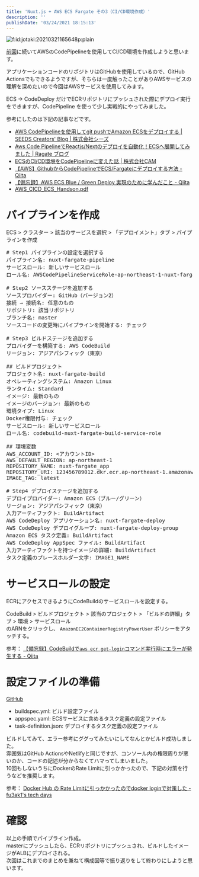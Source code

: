 ```yaml
---
title: 'Nuxt.js + AWS ECS Fargate その3（CI/CD環境作成）'
description: ''
publishDate: '03/24/2021 18:15:13'
---
```


<p><span itemscope itemtype="http://schema.org/Photograph"><img src="/images/hatena/20210321165648.png" alt="f:id:jotaki:20210321165648p:plain" title="" class="hatena-fotolife" itemprop="image" /></span></p>

<p><a href="https://jtk.hatenablog.com/entry/2021/03/22/131359">前回</a>に続いてAWSのCodePipelineを使用してCI/CD環境を作成しようと思います。</p>

<p>アプリケーションコードのリポジトリはGitHubを使用しているので、GitHub Actionsでもできるようですが、そちらは一度触ったことがありAWSサービスの理解を深めたいので今回はAWSサービスを使用してみます。</p>

<p>ECS → CodeDeploy だけでECRリポジトリにプッシュされた際にデプロイ実行をできますが、CodePipeline を使って少し実戦的にやってみました。</p>

<p>参考にしたのは下記の記事などです。</p>

<ul>
<li><a href="https://www.seeds-std.co.jp/blog/creators/2020-05-27-153520/">AWS CodePipelineを使用してgit pushでAmazon ECSをデプロイする | SEEDS Creators' Blog | 株式会社シーズ</a></li>
<li><a href="https://www.ragate.co.jp/blog/articles/2200">Aws Code PipelineでReactjs/Nextのデプロイを自動化！ECSへ展開してみました | Ragate ブログ</a></li>
<li><a href="https://cam-inc.co.jp/p/techblog/405624087101047961">ECSのCI/CD環境をCodePipelineに変えた話 | 株式会社CAM</a></li>
<li><a href="https://qiita.com/j-sunaga/items/ae990d2cc791e4eded3f">【AWS】GithubからCodePipelineでECS/Fargateにデプロイする方法 - Qiita</a></li>
<li><a href="https://qiita.com/NaokiIshimura/items/86ec84a13a6ceb831bba">【備忘録】AWS ECS Blue / Green Deploy 実現のために学んだこと - Qiita</a></li>
<li><a href="https://pages.awscloud.com/rs/112-TZM-766/images/AWS_CICD_ECS_Handson.pdf">AWS_CICD_ECS_Handson.pdf</a></li>
</ul>

<h1>パイプラインを作成</h1>

<p>ECS > クラスター > 該当のサービスを選択 > 「デプロイメント」タブ > パイプラインを作成</p>

<pre class="code" data-lang="" data-unlink># Step1 パイプラインの設定を選択する
パイプライン名: nuxt-fargate-pipeline
サービスロール: 新しいサービスロール
ロール名: AWSCodePipelineServiceRole-ap-northeast-1-nuxt-fargate-pipeline

# Step2 ソースステージを追加する
ソースプロバイダー: GitHub（バージョン2）
接続 → 接続名: 任意のもの
リポジトリ: 該当リポジトリ
ブランチ名: master
ソースコードの変更時にパイプラインを開始する: チェック

# Step3 ビルドステージを追加する
プロバイダーを構築する: AWS CodeBuild
リージョン: アジアパシフィック（東京）

## ビルドプロジェクト
プロジェクト名: nuxt-fargate-build
オペレーティングシステム: Amazon Linux
ランタイム: Standard
イメージ: 最新のもの
イメージのバージョン: 最新のもの
環境タイプ: Linux
Docker権限付与: チェック
サービスロール: 新しいサービスロール
ロール名: codebuild-nuxt-fargate-build-service-role

## 環境変数
AWS_ACCOUNT_ID: &lt;アカウントID&gt;
AWS_DEFAULT_REGION: ap-northeast-1
REPOSITORY_NAME: nuxt-fargate_app
REPOSITORY_URI: 123456789012.dkr.ecr.ap-northeast-1.amazonaws.com
IMAGE_TAG: latest

# Step4 デプロイステージを追加する
デプロイプロバイダー: Amazon ECS（ブルー/グリーン）
リージョン: アジアパシフィック（東京）
入力アーティファクト: BuildArtifact
AWS CodeDeploy アプリケーション名: nuxt-fargate-deploy
AWS CodeDeploy デプロイグループ: nuxt-fargate-deploy-group
Amazon ECS タスク定義: BuildArtifact
AWS CodeDeploy AppSpec ファイル: BuildArtifact
入力アーティファクトを持つイメージの詳細: BuildArtifact
タスク定義のプレースホルダー文字: IMAGE1_NAME</pre>

<h1>サービスロールの設定</h1>

<p>ECRにアクセスできるようにCodeBuildのサービスロールを設定する。</p>

<p>CodeBuild > ビルドプロジェクト > 該当のプロジェクト > 「ビルドの詳細」タブ > 環境 > サービスロール<br />
のARNをクリックし、 <code>AmazonEC2ContainerRegistryPowerUser</code> ポリシーをアタッチする。</p>

<p>参考： <a href="https://qiita.com/NaokiIshimura/items/e73898244d784d7fbce7">【備忘録】CodeBuildで<code>aws ecr get-login</code>コマンド実行時にエラーが発生する - Qiita</a></p>

<h1>設定ファイルの準備</h1>

<p><a href="https://github.com/yuheijotaki/nuxt-fargate_app">GitHub</a></p>

<ul>
<li>buildspec.yml: ビルド設定ファイル</li>
<li>appspec.yaml: ECSサービスに含めるタスク定義の設定ファイル</li>
<li>task-definition.json: デプロイするタスク定義の設定ファイル</li>
</ul>

<p>ビルドしてみて、エラー参考にググってみたいにしてなんとかビルド成功しました。<br />
雰囲気はGitHub ActionsやNetlifyと同じですが、コンソール内の権限周りが悪いのか、コードの記述が分からなくてハマってしまいました。<br />
10回もしないうちにDockerのRate Limitに引っかかったので、下記の対策を行うなどを推奨します。</p>

<p>参考： <a href="https://fu3ak1.hatenablog.com/entry/2020/11/22/122241">Docker Hub の Rate Limitに引っかかったのでdocker loginで対策した - fu3ak1's tech days</a></p>

<h1>確認</h1>

<p>以上の手順でパイプライン作成。<br />
masterにプッシュしたら、ECRリポジトリにプッシュされ、ビルドしたイメージがALBにデプロイされる。<br />
次回はこれまでのまとめを兼ねて構成図等で振り返りをして終わりにしようと思います。</p>
